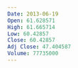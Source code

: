 ```yaml
---
Date: 2013-06-19
Open: 61.628571
High: 61.665714
Low: 60.42857
Close: 60.42857
Adj Close: 47.404587
Volume: 77735000
---
```

